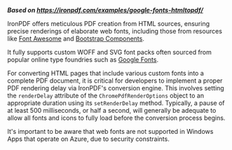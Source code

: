 ***Based on <https://ironpdf.com/examples/google-fonts-htmltopdf/>***

IronPDF offers meticulous PDF creation from HTML sources, ensuring precise renderings of elaborate web fonts, including those from resources like [Font Awesome](https://fontawesome.com/) and [Bootstrap Components](https://getbootstrap.com/docs/3.3/components/).

It fully supports custom WOFF and SVG font packs often sourced from popular online type foundries such as [Google Fonts](https://fonts.google.com/).

For converting HTML pages that include various custom fonts into a complete PDF document, it is critical for developers to implement a proper PDF rendering delay via IronPDF's conversion engine. This involves setting the `renderDelay` attribute of the `ChromePdfRenderOptions` object to an appropriate duration using its `setRenderDelay` method. Typically, a pause of at least 500 milliseconds, or half a second, will generally be adequate to allow all fonts and icons to fully load before the conversion process begins.

It's important to be aware that web fonts are not supported in Windows Apps that operate on Azure, due to security constraints.